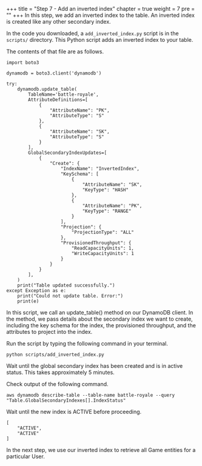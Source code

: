 +++
title = "Step 7 - Add an inverted index"
chapter = true
weight = 7
pre = "<b></b>"
+++
In this step, we add an inverted index to the table. An inverted index is created like any other secondary index.

In the code you downloaded, a `add_inverted_index.py` script is in the `scripts/` directory. This Python script adds an inverted index to your table.

The contents of that file are as follows.
````
import boto3

dynamodb = boto3.client('dynamodb')

try:
    dynamodb.update_table(
        TableName='battle-royale',
        AttributeDefinitions=[
            {
                "AttributeName": "PK",
                "AttributeType": "S"
            },
            {
                "AttributeName": "SK",
                "AttributeType": "S"
            }
        ],
        GlobalSecondaryIndexUpdates=[
            {
                "Create": {
                    "IndexName": "InvertedIndex",
                    "KeySchema": [
                        {
                            "AttributeName": "SK",
                            "KeyType": "HASH"
                        },
                        {
                            "AttributeName": "PK",
                            "KeyType": "RANGE"
                        }
                    ],
                    "Projection": {
                        "ProjectionType": "ALL"
                    },
                    "ProvisionedThroughput": {
                        "ReadCapacityUnits": 1,
                        "WriteCapacityUnits": 1
                    }
                }
            }
        ],
    )
    print("Table updated successfully.")
except Exception as e:
    print("Could not update table. Error:")
    print(e)
````


In this script, we call an update_table() method on our DynamoDB client. In the method, we pass details about the secondary index we want to create, including the key schema for the index, the provisioned throughput, and the attributes to project into the index.

Run the script by typing the following command in your terminal.

````
python scripts/add_inverted_index.py

````
Wait until the global secondary index has been created and is in active status. This takes approximately 5 minutes.

Check output of the following command. 

````
aws dynamodb describe-table --table-name battle-royale --query "Table.GlobalSecondaryIndexes[].IndexStatus"
````
Wait until the new index is ACTIVE before proceeding.

````
[
    "ACTIVE",
    "ACTIVE"
]
````

In the next step, we use our inverted index to retrieve all Game entities for a particular User.
